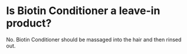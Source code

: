 # Is Biotin Conditioner a leave-in product?

No. Biotin Conditioner should be massaged into the hair and then rinsed out.
